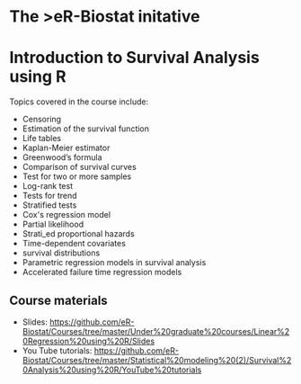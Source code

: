 # The >eR-Biostat initative
# Introduction to Survival Analysis using R

Topics covered in the course include:

* Censoring
* Estimation of the survival function
* Life tables
* Kaplan-Meier estimator
* Greenwood’s formula
* Comparison of survival curves
* Test for two or more samples
* Log-rank test
* Tests for trend
* Stratified tests
* Cox's regression model
* Partial likelihood
* Strati_ed proportional hazards
* Time-dependent covariates
* survival distributions
* Parametric regression models in survival analysis
* Accelerated failure time regression models
## Course materials

* Slides: https://github.com/eR-Biostat/Courses/tree/master/Under%20graduate%20courses/Linear%20Regression%20using%20R/Slides
* You Tube tutorials: https://github.com/eR-Biostat/Courses/tree/master/Statistical%20modeling%20(2)/Survival%20Analysis%20using%20R/YouTube%20tutorials

